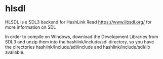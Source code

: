 hlsdl
=====

HLSDL is a SDL3 backend for HashLink 
Read https://www.libsdl.org/ for more information on SDL

In order to compile on Windows, download the Development Libraries from SDL3 and unzip them into the hashlink/include/sdl directory, so you have the directories hashlink/include/sdl/include and hashlink/include/sdl/lib available.


